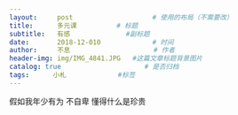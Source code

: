 ```yaml
---
layout:     post                    # 使用的布局（不需要改）
title:      多元课          # 标题 
subtitle:   有感              #副标题
date:       2018-12-010             # 时间
author:     不息                     # 作者
header-img: img/IMG_4841.JPG   #这篇文章标题背景图片
catalog: true                     # 是否归档
tags:      小札             #标签
---
```


假如我年少有为  不自卑
懂得什么是珍贵
